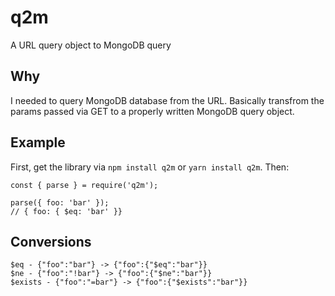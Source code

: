# q2m

A URL query object to MongoDB query

## Why

I needed to query MongoDB database from the URL. Basically transfrom the params passed via GET to a properly written MongoDB query object.

## Example

First, get the library via `npm install q2m` or `yarn install q2m`. Then:

```
const { parse } = require('q2m');

parse({ foo: 'bar' });
// { foo: { $eq: 'bar' }}
```

## Conversions

```
$eq - {"foo":"bar"} -> {"foo":{"$eq":"bar"}}
$ne - {"foo":"!bar"} -> {"foo":{"$ne":"bar"}}
$exists - {"foo":"=bar"} -> {"foo":{"$exists":"bar"}}
```




